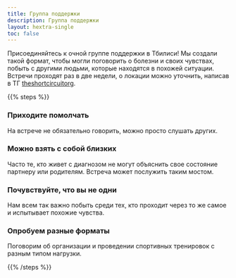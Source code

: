 ```yaml
---
title: Группа поддержки
description: Группа поддержки
layout: hextra-single
toc: false
---
```


Присоединяйтесь к очной группе поддержки в Тбилиси! Мы создали такой формат, чтобы могли поговорить о болезни и своих чувствах, побыть с другими людьми, которые находятся в похожей ситуации. Встречи проходят раз в две недели, о локации можно уточнить, написав в ТГ [theshortcircuitorg](https://t.me/theshortcircuitorg).

{{% steps %}}

### Приходите помолчать

На встрече не обязательно говорить, можно просто слушать других.

### Можно взять с собой близких

Часто те, кто живет с диагнозом не могут объяснить свое состояние партнеру или родителям. Встреча может послужить таким мостом.

### Почувствуйте, что вы не одни

Нам всем так важно побыть среди тех, кто проходит через то же самое и испытывает похожие чувства.

### Опробуем разные форматы

Поговорим об организации и проведении спортивных тренировок с разным типом нагрузки.

{{% /steps %}}
